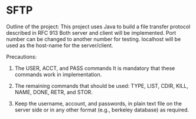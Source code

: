 # SFTP
Outline of the project: This project uses Java to build a file transfer protocol described in RFC 913 Both server and client will be implemented. Port number can be changed to another number for testing. localhost will be used as the host-name for the server/client.

Precautions:

 1. The USER, ACCT, and PASS commands It is mandatory that these commands work in implementation.

 2. The remaining commands that should be used: TYPE, LIST, CDIR, KILL, NAME, DONE, RETR, and STOR.

 3. Keep the username, account, and passwords, in plain text file on the server side or in any other format (e.g., berkeley database) as required. 

